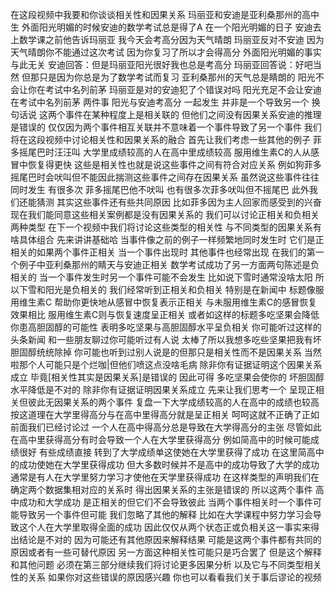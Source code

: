 在这段视频中我要和你谈谈相关性和因果关系
玛丽亚和安迪是亚利桑那州的高中生
外面阳光明媚的时候安迪的数学考试总是得了A
在一个阳光明媚的日子 安迪去上数学课之前他告诉玛丽亚
我今天会考高分因为天气晴朗
玛丽亚反对不安迪
因为天气晴朗你不能通过这次考试
因为你复习了所以才会得高分
外面阳光明媚的事实与此无关
安迪回答：但是玛丽亚阳光很好我也总是考高分
玛丽亚回答说：好吧当然
但那只是因为你总是为了数学考试而复习
亚利桑那州的天气总是睛朗的
阳光不会让你在考试中名列前茅
玛丽亚是对的安迪犯了个错误对吗
阳光充足不会让安迪在考试中名列前茅
两件事 阳光与安迪考高分
一起发生 并非是一个导致另一个
换句话说 这两个事件在某种程度上是相关联的
但他们之间没有因果关系安迪的推理是错误的
仅仅因为两个事件相互关联并不意味着一个事件导致了另一个事件
我们将在这段视频中讨论相关性和因果关系的融合
首先让我们考虑一些其他的例子
菲多摇尾巴时汪汪叫
大学里成绩较高的人在高中里成绩较高
服用维生素C的人从感冒中恢复得更快
这些是相关性也就是说这些事件之间有符合对应关系
例如狗菲多摇尾巴时会吠叫但不能因此揣测这些事件之间存在因果关系
虽然说这些事件往往同时发生
有很多次 菲多摇尾巴他不吠叫
也有很多次菲多吠叫但不摇尾巴
此外我们还能猜测
其实这些事件还有些共同原因
比如菲多因为主人回家而感受到的兴奋
现在我们能同意这些相关案例都是没有因果关系的
我们可以讨论正相关和负相关两种类型
在下一个视频中我们将讨论这些类型的相关性
与不同类型的因果关系有啥具体组合
先来讲讲基础哈
当事件像之前的例子一样频繁地同时发生时
它们是正相关的如果两个事件正相关
当一个事件出现时 其他事件也经常出现
在我们的第一个例子中亚利桑那州的睛天与安迪正相关
数学考试成功了另一方面两句陈述是负相关的
当一个事件发生时另一个事件可能不会发生
比如说下雪时通常没啥太阳
所以下雪和阳光是负相关的
我们经常听到正相关和负相关 特别是在新闻中
标题像服用维生素C
帮助你更快地从感冒中恢复表示正相关
与未服用维生素C的感冒恢复效果相比
服用维生素C则与恢复速度呈正相关
或者如这样的标题多吃坚果会降低你患高胆固醇的可能性
表明多吃坚果与高胆固醇水平呈负相关
你可能听过这样的头条新闻
和一些朋友聊过你可能听过有人说
太棒了所以我想多吃些坚果把我有坏胆固醇统统除掉
你可能也听到过别人说是的但那只是相关性而不是因果关系
当然啦那个人可能只是个烂咖|但他们喷这点没啥毛病
除非你有证据证明这个因果关系成立
毕竟[相关性其实是因果关系]是错误的
因此可得 多吃坚果会使你的
坏胆固醇水平降低是不对的
除非你有证据证明因果关系成立
先来让我们思考一个
呈现正相关但彼此无因果关系的两个事件
复盘一下大学成绩较高的人在高中的成绩也较高
按这道理在大学里得高分与在高中里得高分就是呈正相关
呵呵这就不正确了正如前面我们已经讨论过
一个人在高中得高分总是导致在大学得高分的主张
尽管如此在高中里获得高分有时会导致一个人在大学里获得高分
例如简高中的时候可能成绩很好 有些成绩直接
转到了大学成绩单这使她在大学里获得了成功
在这里简高中的成功使她在大学里获得成功
但大多数时候并不是高中的成功导致了大学的成功
通常是有人在大学里努力学习才使他在天学里获得成功
在这样类型的声明我们在确定两个数据集相对应的关系时
得出因果关系的主张是错误的
所以这两个事件 高中成功和大学成功
是正相关的但它们不会导致彼此
当两个事件相关时一个事件可能导致另一个事件但可能
我们忽略了其他的解释
比如在大学课程中努力学习会导致这个人在大学里取得全面的成功
因此仅仅从两个状态正或负相关这一事实来得出结论是不对的
因为可能还有其他原因来解释结果
可能是这两个事件都有共同的原因或者有一些可替代原因
另一方面这种相关性可能只是巧合罢了
但是这个解释和其他问题
必须在第三部分继续我们将讨论更多因果分析
以及它与不同类型相关性的关系
如果你对这些错误的原因感兴趣
你也可以看看我们关于事后谬论的视频